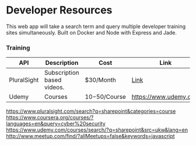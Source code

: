 # Developer Resources
This web app will take a search term and query multiple developer training sites simultaneously. 
Built on Docker and Node with Express and Jade.

### Training
| API | Description | Cost |Link |
|---|---|---|---|
| PluralSight | Subscription based videos. | $30/Month | [Link](https://www.pluralsight.com) |
| Udemy | Courses | $10-$50/Course | https://www.udemy.com |

https://www.pluralsight.com/search?q=sharepoint&categories=course
https://www.coursera.org/courses/?languages=en&query=cyber%20security
https://www.udemy.com/courses/search/?q=sharepoint&src=ukw&lang=en
http://www.meetup.com/find/?allMeetups=false&keywords=javascript
